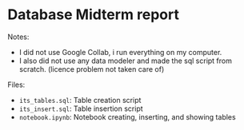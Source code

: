 # Database Midterm report

Notes:
- I did not use Google Collab, i run everything on my computer.
- I also did not use any data modeler and made the sql script from scratch. (licence problem not taken care of)

Files:
- `its_tables.sql`: Table creation script
- `its_insert.sql`: Table insertion script
- `notebook.ipynb`: Notebook creating, inserting, and showing tables